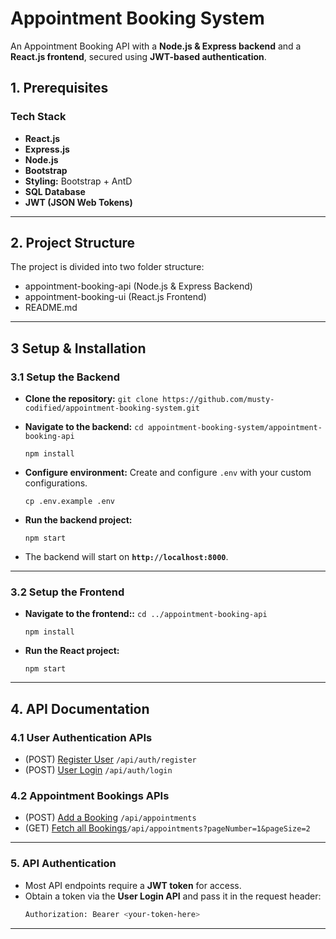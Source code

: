 # Appointment Booking System

An Appointment Booking API with a **Node.js & Express backend** and a **React.js frontend**, secured using 
**JWT-based authentication**.

## 1. Prerequisites ##
### Tech Stack ###
- **React.js**
- **Express.js**
- **Node.js**
- **Bootstrap** 
- **Styling:** Bootstrap + AntD
- **SQL Database** 
- **JWT (JSON Web Tokens)**

---

## 2. Project Structure ##

The project is divided into two folder structure:

- appointment-booking-api (Node.js & Express Backend)
- appointment-booking-ui (React.js Frontend)
- README.md

---

## 3 Setup & Installation ##

### 3.1 Setup the Backend ###

- **Clone the repository:**
  `git clone https://github.com/musty-codified/appointment-booking-system.git`
- **Navigate to the backend:**
  `cd appointment-booking-system/appointment-booking-api`

  `npm install`
- **Configure environment:** Create and configure `.env` with your custom configurations.

  `cp .env.example .env`
- **Run the backend project:**

  `npm start`

- The backend will start on **`http://localhost:8000`**.

---

### 3.2 Setup the Frontend ###
- **Navigate to the frontend::**
  `cd ../appointment-booking-api`

  `npm install`
- **Run the React project:**

  `npm start`

---

## 4. API Documentation ##

### 4.1 User Authentication APIs ###

- (POST) [Register  User](http://localhost:8000/api/auth/register) `/api/auth/register`
- (POST) [User Login](http://localhost:8000/api/auth/login) `/api/auth/login`

### 4.2 Appointment Bookings APIs ###

- (POST) [Add a Booking](http://localhost:8000/api/appointments) `/api/appointments`
- (GET)  [Fetch all Bookings](http://localhost:8000/api/appointments)`/api/appointments?pageNumber=1&pageSize=2`

---

### 5. API Authentication

- Most API endpoints require a **JWT token** for access.
- Obtain a token via the **User Login API** and pass it in the request header:
  ```sh
  Authorization: Bearer <your-token-here>
  ```

---
